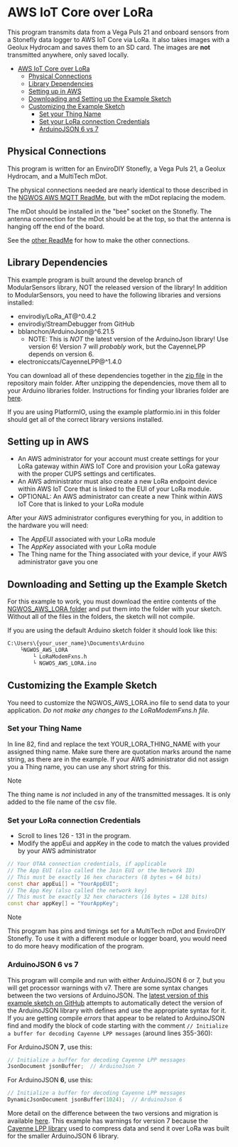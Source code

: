# AWS IoT Core over LoRa

This program transmits data from a Vega Puls 21 and onboard sensors from a Stonefly data logger to AWS IoT Core via LoRa. It also takes images with a Geolux Hydrocam and saves them to an SD card. The images are **not** transmitted anywhere, only saved locally.

- [AWS IoT Core over LoRa](#aws-iot-core-over-lora)
  - [Physical Connections](#physical-connections)
  - [Library Dependencies](#library-dependencies)
  - [Setting up in AWS](#setting-up-in-aws)
  - [Downloading and Setting up the Example Sketch](#downloading-and-setting-up-the-example-sketch)
  - [Customizing the Example Sketch](#customizing-the-example-sketch)
    - [Set your Thing Name](#set-your-thing-name)
    - [Set your LoRa connection Credentials](#set-your-lora-connection-credentials)
    - [ArduinoJSON 6 vs 7](#arduinojson-6-vs-7)

## Physical Connections

This program is written for an EnviroDIY Stonefly, a Vega Puls 21, a Geolux Hydrocam, and a MultiTech mDot.

The physical connections needed are nearly identical to those described in the [NGWOS AWS MQTT ReadMe](https://github.com/EnviroDIY/USGS_NGWOS/tree/main/NGWOS_AWS_MQTT), but with the mDot replacing the modem.

The mDot should be installed in the "bee" socket on the Stonefly.
The antenna connection for the mDot should be at the top, so that the antenna is hanging off the end of the board.

See the [other ReadMe](https://github.com/EnviroDIY/USGS_NGWOS/tree/main/NGWOS_AWS_MQTT) for how to make the other connections.

## Library Dependencies

This example program is built around the develop branch of ModularSensors library, NOT the released version of the library!  In addition to ModularSensors, you need to have the following libraries and versions installed:

- envirodiy/LoRa_AT@^0.4.2
- envirodiy/StreamDebugger from GitHub
- bblanchon/ArduinoJson@^6.21.5
  - NOTE: This is *NOT* the latest version of the ArduinoJson library! Use version 6! Version 7 will *probably* work, but the CayenneLPP depends on version 6.
- electroniccats/CayenneLPP@^1.4.0

You can download all of these dependencies together in the [zip file](https://github.com/EnviroDIY/USGS_NGWOS/blob/main/AllDependencies.zip) in the repository main folder.
After unzipping the dependencies, move them all to your Arduino libraries folder.
Instructions for finding your libraries folder are [here](https://support.arduino.cc/hc/en-us/articles/4415103213714-Find-sketches-libraries-board-cores-and-other-files-on-your-computer).

If you are using PlatformIO, using the example platformio.ini in this folder should get all of the correct library versions installed.

## Setting up in AWS

- An AWS administrator for your account must create settings for your LoRa gateway within AWS IoT Core and provision your LoRa gateway with the proper CUPS settings and certificates.
- An AWS administrator must also create a new LoRa endpoint device within AWS IoT Core that is linked to the EUI of your LoRa module.
- OPTIONAL: An AWS administrator can create a new Think within AWS IoT Core that is linked to your LoRa module

After your AWS administrator configures everything for you, in addition to the hardware you will need:

- The *AppEUI* associated with your LoRa module
- The *AppKey* associated with your LoRa module
- The Thing name for the Thing associated with your device, if your AWS administrator gave you one

## Downloading and Setting up the Example Sketch

For this example to work, you must download the entire contents of the [NGWOS_AWS_LORA folder](https://github.com/EnviroDIY/USGS_NGWOS/tree/main/NGWOS_AWS_LORA/NGWOS_AWS_LORA) and put them into the folder with your sketch.
Without all of the files in the folders, the sketch will not compile.

If you are using the default Arduino sketch folder it should look like this:

```txt
C:\Users\{your_user_name}\Documents\Arduino
    └NGWOS_AWS_LORA
        └ LoRaModemFxns.h
        └ NGWOS_AWS_LORA.ino
```

## Customizing the Example Sketch

You need to customize the NGWOS_AWS_LORA.ino file to send data to your application.
*Do not make any changes to the LoRaModemFxns.h file.*

### Set your Thing Name

In line 82, find and replace the text YOUR_LORA_THING_NAME with your assigned thing name.
Make sure there are quotation marks around the name string, as there are in the example.
If your AWS administrator did not assign you a Thing name, you can use any short string for this.

> [!NOTE]
> The thing name is *not* included in any of the transmitted messages.
> It is only added to the file name of the csv file.

### Set your LoRa connection Credentials

- Scroll to lines 126 - 131 in the program.
- Modify the appEui and appKey in the code to match the values provided by your AWS administrator

```cpp
// Your OTAA connection credentials, if applicable
// The App EUI (also called the Join EUI or the Network ID)
// This must be exactly 16 hex characters (8 bytes = 64 bits)
const char appEui[] = "YourAppEUI";
// The App Key (also called the network key)
// This must be exactly 32 hex characters (16 bytes = 128 bits)
const char appKey[] = "YourAppKey";
```

> [!NOTE]
> This program has pins and timings set for a MultiTech mDot and EnviroDIY Stonefly.
> To use it with a different module or logger board, you would need to do more heavy modification of the program.

### ArduinoJSON 6 vs 7

This program will compile and run with either ArduinoJSON 6 or 7, but you will get processor warnings with v7.
There are some syntax changes between the two versions of ArduinoJSON.
The [latest version of this example sketch on GitHub](https://github.com/EnviroDIY/USGS_NGWOS/blob/main/NGWOS_TTN/TheThingsNetwork/TheThingsNetwork.ino) attempts to automatically detect the version of the ArduinoJSON library with defines and use the appropriate syntax for it.
If you are getting compile *errors* that appear to be related to ArduinoJSON find and modify the block of code starting with the comment `// Initialize a buffer for decoding Cayenne LPP messages` (around lines 355-360):

For ArduinoJSON **7**, use this:

```cpp
// Initialize a buffer for decoding Cayenne LPP messages
JsonDocument jsonBuffer;  // ArduinoJson 7
```

For ArduinoJSON **6**, use this:

```cpp
// Initialize a buffer for decoding Cayenne LPP messages
DynamicJsonDocument jsonBuffer(1024);  // ArduinoJson 6
```

More detail on the difference between the two versions and migration is available [here](https://arduinojson.org/v7/how-to/upgrade-from-v6/).
This example has warnings for version 7 because the [Cayenne LPP library](https://github.com/ElectronicCats/CayenneLPP) used to compress data and send it over LoRa was built for the smaller ArduinoJSON 6 library.
